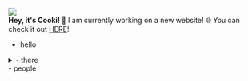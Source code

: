 ![](http://cooki-studios.github.io/img/CookiWeb.png)
<br>
__Hey, it's Cooki! 👋__
I am currently working on a new website! 🌐 You can check it out [HERE](https://cooki-studios.github.io)!
<br>
- hello
>
<details>
  <summary>
    - there
  </summary>
  
  Any folded content here. It requires an empty line just above it.
  ```javascript
    console.log("WELCOME!");
  ```
</details>
- people
